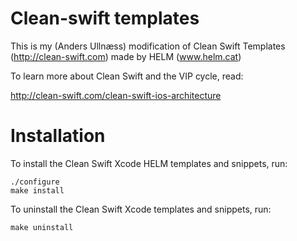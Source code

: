 # Clean-swift templates

This is my (Anders Ullnæss) modification of Clean Swift Templates (http://clean-swift.com) made by HELM (www.helm.cat)

To learn more about Clean Swift and the VIP cycle, read:

http://clean-swift.com/clean-swift-ios-architecture

# Installation

To install the Clean Swift Xcode HELM templates and snippets, run:
```
./configure
make install
```
To uninstall the Clean Swift Xcode templates and snippets, run:
```
make uninstall
```
